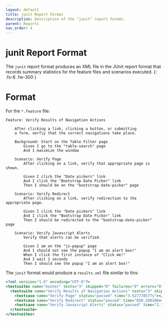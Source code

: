 ```yaml
---
layout: default
title: junit Report Format
description: Description of the "junit" report format.
parent: Reports
nav_order: 4
---
```


# junit Report Format

The `junit` report format produces an XML file in the JUnit report format that records summary statistics for the feature files and scenarios executed.
{: .fs-6 .fw-300 }

# Format

For the `*.feature` file:

```gherkin
Feature: Verify Results of Navigation Actions

    After clicking a link, clicking a button, or submitting
    a form, verfiy that the correct navigations take place.

    Background: Start on the Table Filter page
        Given I go to the "table-search" page
        And I maximize the window

    Scenario: Verify Page
        After clicking on a link, verify that appropriate page is shown.

        Given I click the "Date pickers" link
        And I click the "Bootstrap Date Picker" link
        Then I should be on the "bootstrap-date-picker" page

    Scenario: Verify Redirect
        After clicking on a link, verify redirection to the appropriate page.

        Given I click the "Date pickers" link
        And I click the "Bootstrap Date Picker" link
        Then I should be redirected to the "bootstrap-date-picker" page

    Scenario: Verify Javascript Alerts
        Verify that alerts can be verified.

        Given I am on the "js-popup" page
        And I should not see the popup "I am an alert box!"
        When I click the first instance of "Click me!"
        And I wait 1 seconds
        Then I should see the popup "I am an alert box!"
```

The `junit` format would produce a `results.xml` file similar to this:

```xml
<?xml version="1.0" encoding="UTF-8"?>
<testsuites name="kosher" tests="3" skipped="0" failures="0" errors="0" time="6.765098222s">
  <testsuite name="Verify Results of Navigation Actions" tests="3" skipped="0" failures="0" errors="0" time="6.763860018s">
    <testcase name="Verify Page" status="passed" time="3.527778577s"></testcase>
    <testcase name="Verify Redirect" status="passed" time="850.200106ms"></testcase>
    <testcase name="Verify Javascript Alerts" status="passed" time="2.385874047s"></testcase>
  </testsuite>
</testsuites>
```
